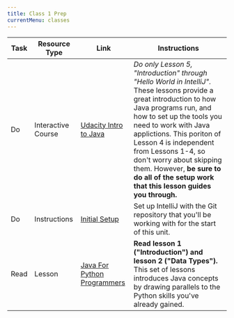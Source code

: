 ```yaml
---
title: Class 1 Prep
currentMenu: classes
---
```


Task | Resource Type | Link | Instructions
|----|---------------|------|-------------|
Do | Interactive Course | <a href="https://classroom.udacity.com/courses/ud282/lessons/8186340458/concepts/05ff9d5e-8ce4-4a64-8a32-4650f50e7acf#" target="_blank">Udacity Intro to Java</a> | *Do only Lesson 5, "Introduction" through "Hello World in IntelliJ"*. These lessons provide a great introduction to how Java programs run, and how to set up the tools you need to work with Java applictions. This poriton of Lesson 4 is independent from Lessons 1-4, so don't worry about skipping them. However, **be sure to do all of the setup work that this lesson guides you through.**
Do | Instructions | [Initial Setup](setup.html) | Set up IntelliJ with the Git repository that you'll be working with for the start of this unit.
Read | Lesson | [Java For Python Programmers](../../java4python) | **Read lesson 1 ("Introduction") and lesson 2 ("Data Types").** This set of lessons introduces Java concepts by drawing parallels to the Python skills you've already gained. 
